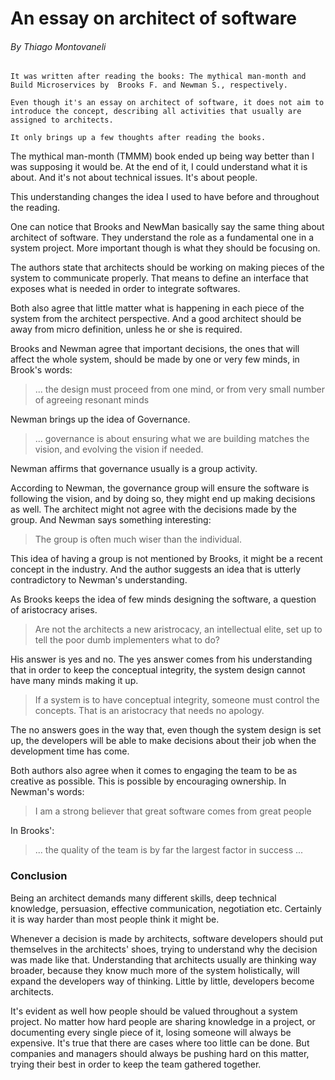 # An essay on architect of software

###### By Thiago Montovaneli

```
It was written after reading the books: The mythical man-month and Build Microservices by  Brooks F. and Newman S., respectively.

Even though it's an essay on architect of software, it does not aim to introduce the concept, describing all activities that usually are assigned to architects.

It only brings up a few thoughts after reading the books.
```

The mythical man-month (TMMM) book ended up being way better than I was supposing it would be. At the end of it, I could understand what it is about. And it's not about technical issues. It's about people.

This understanding changes the idea I used to have before and throughout the reading.

One can notice that Brooks and NewMan basically say the same thing about architect of software. They understand the role as a fundamental one in a system project. More important though is what they should be focusing on.

The authors state that architects should be working on making pieces of the system to communicate properly. That means to define an interface that exposes what is needed in order to integrate softwares.

Both also agree that little matter what is happening in each piece of the system from the architect perspective. And a good architect should be away from micro definition, unless he or she is required.

Brooks and Newman agree that important decisions, the ones that will affect the whole system, should be made by one or very few minds, in Brook's words: 

> ... the design must proceed from one mind, or from very small number of agreeing resonant minds 

Newman brings up the idea of Governance.

> ... governance is about ensuring what we are building matches the vision, and evolving the vision if needed. 

Newman affirms that governance usually is a group activity. 

According to Newman, the governance group will ensure the software is following the vision, and by doing so, they might end up making decisions as well. The architect might not agree with the decisions made by the group. And Newman says something interesting:

> The group is often much wiser than the individual.

This idea of having a group is not mentioned by Brooks, it might be a recent concept in the industry. And the author suggests an idea that is utterly contradictory to Newman's understanding.

As Brooks keeps the idea of few minds designing the software, a question of aristocracy arises. 

> Are not the architects a new aristrocacy, an intellectual elite, set up to tell the poor dumb implementers what to do?

His answer is yes and no. The yes answer comes from his understanding that in order to keep the conceptual integrity, the system design cannot have many minds making it up.

> If a system is to have conceptual integrity, someone must control the concepts. That is an aristocracy that needs no apology.

The no answers goes in the way that, even though the system design is set up, the developers will be able to make decisions about their job when the development time has come.

Both authors also agree when it comes to engaging the team to be as creative as possible. This is possible by encouraging ownership. In Newman's words:

> I am a strong believer that great software comes from great people

In Brooks':

> ... the quality of the team is by far the largest factor in success ...



### Conclusion

Being an architect demands many different skills, deep technical knowledge, persuasion, effective communication, negotiation etc. Certainly it is way harder than most people think it might be.

Whenever a decision is made by architects, software developers should put themselves in the architects' shoes, trying to understand why the decision was made like that. Understanding that architects usually are thinking way broader, because they know much more of the system holistically, will expand the developers way of thinking. Little by little, developers become architects. 

It's evident as well how people should be valued throughout a system project. No matter how hard people are sharing knowledge in a project, or documenting every single piece of it, losing someone will always be expensive. It's true that there are cases where too little can be done. But companies and managers should always be pushing hard on this matter, trying their best in order to keep the team gathered together.